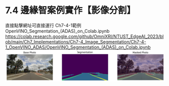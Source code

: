# 7.4 邊緣智案例實作【影像分割】

直接點擊網址可直接運行 Ch7-4-1範例 OpenVINO_Segmentation_(ADAS)_on_Colab.ipynb  
https://colab.research.google.com/github/OmniXRI/NTUST_EdgeAI_2023/blob/main/Ch7_Implementations/Ch7-4_Image_Segmentation/Ch7-4-1_OpenVINO_ADAS/OpenVINO_Segmentation_(ADAS)_on_Colab.ipynb
![](https://github.com/OmniXRI/NTUST_EdgeAI_2023/blob/main/Ch7_Implementations/Ch7-4_Image_Segmentation/Ch7-4-1_OpenVINO_ADAS/Ch7-4-1_result.png)
